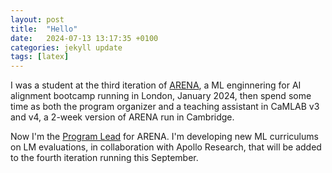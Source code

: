 ```yaml
---
layout: post
title:  "Hello"
date:   2024-07-13 13:17:35 +0100
categories: jekyll update
tags: [latex]
---
```


I was a student at the third iteration of [ARENA](https://www.arena.education/), a 
ML enginnering for AI alignment bootcamp running in London, January 2024, then spend some time as both the program organizer and a teaching assistant in CaMLAB v3 and v4, a 2-week version of ARENA run in Cambridge. 
 
Now I'm the [Program Lead](https://www.arena.education/team) for ARENA. I'm developing new ML curriculums on LM evaluations, in collaboration with Apollo Research, that will be added to the fourth iteration running this September.